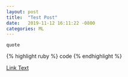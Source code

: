 ```yaml
---
layout: post
title:  "Test Post"
date:   2019-11-12 16:11:22 -0800
categories: ML
---
```


`quote`

{% highlight ruby %}
code
{% endhighlight %}

[Link Text][link-text]

[link-text]: https://pallgj.github.io

